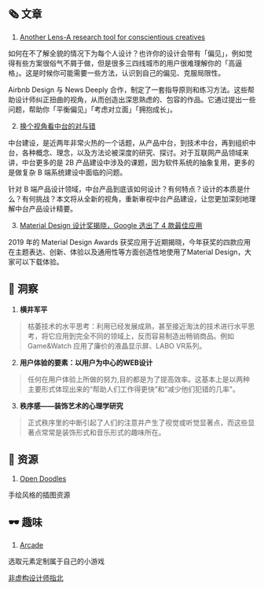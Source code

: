 ##  🗞 文章

1. [Another Lens-A research tool for conscientious creatives](https://airbnb.design/anotherlens/)

如何在不了解全貌的情况下为每个人设计？也许你的设计会带有「偏见」，例如觉得有些方案很俗气不屑于做，但是很多三四线城市的用户很难理解你的「高逼格」。这是时候你可能需要一些方法，认识到自己的偏见、克服局限性。

Airbnb Design 与 News Deeply 合作，制定了一套指导原则和练习方法。这些帮助设计师纠正扭曲的视角，从而创造出深思熟虑的、包容的作品。它通过提出一些问题，帮助你「平衡偏见」「考虑对立面」「拥抱成长」。

2. [换个视角看中台的对与错](https://mp.weixin.qq.com/s/HSFltXtFbmg1vKANqdaD-A)

中台建设，是近两年非常火热的一个话题，从产品中台，到技术中台，再到组织中台，各种概念、理念，以及方法论被深度的研究、探讨。对于互联网产品领域来讲，中台更多的是 2B 产品建设中涉及的课题，因为软件系统的抽象复用，更多的是做复杂 B 端系统建设中面临的问题。

针对 B 端产品设计领域，中台产品到底该如何设计？有何特点？设计的本质是什么？有何挑战？本文将从全新的视角，重新审视中台产品建设，让您更加深刻地理解中台产品设计精要。

3. [Material Design 设计奖揭晓，Google 选出了 4 款最佳应用](https://sspai.com/post/56961)

2019 年的 Material Design Awards 获奖应用于近期揭晓，今年获奖的四款应用在主题表达、创新、体验以及通用性等方面创造性地使用了Material Design，大家可以下载体验。

## 💬 洞察

1. **横井军平**

> 枯萎技术的水平思考：利用已经发展成熟，甚至接近淘汰的技术进行水平思考，将它应用到完全不同的领域上，反而容易制造出畅销商品。例如 Game&Watch 应用了廉价的液晶显示屏、LABO VR系列。

2. **用户体验的要素：以用户为中心的WEB设计**

> 任何在用户体验上所做的努力,目的都是为了提高效率。这基本上是以两种主要形式体现出来的“帮助人们工作得更快”和“减少他们犯错的几率"。

3. **秩序感——装饰艺术的心理学研究**

> 正式秩序里的中断引起了人们的注意并产生了视觉或听觉显著点，而这些显著点常常是装饰形式和音乐形式的趣味所在。

## 💎 资源

1. [Open Doodles](https://www.opendoodles.com/)

手绘风格的插图资源

## 🕶 趣味

1. [Arcade](https://arcade.giphy.com/)

选取元素定制属于自己的小游戏

[非虚构设计师指北](https://www.yuque.com/lynnete/design)